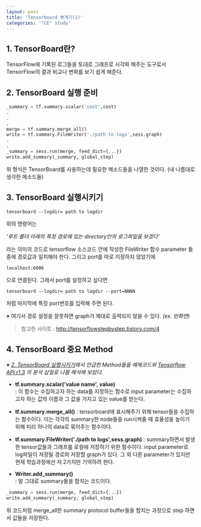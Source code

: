 ```yaml
---
layout: post
title: 'Tensorboard 뽀개기(1)'
categories: '"CE" study'
---
```


## 1. TensorBoard란?
TensorFlow에 기록된 로그들을 토대로 그래프로 시각화 해주는 도구로서 TensorFlow의 결과 비교나 변화를 보기 쉽게 해준다.

## 2. TensorBoard 실행 준비
```python
_summary = tf.summary.scalar('cost',cost)
.
.
.
merge = tf.summary.merge_all()
write = tf.summary.FileWriter('./path to logs',sess.graph)
.
.
_summary = sess.run(merge, feed_dict={...})
write.add_summary(_summary, global_step)
```  
위 형식은 TensorBoard를 사용하는데 필요한 메소드들을 나열한 것이다. (내 나름대로 생각한 메소드들)

## 3. TensorBoard 실행시키기
``` commandline  
tensorboard --logdir= path to logdir   
```   
위의 명령어는  
  
_'루트 폴더 아래의 특정 경로에 있는 directory안의 로그파일을 보겠다'_  
  
라는 의미의 코드로 tensorflow 소스코드 안에 작성한 FileWriter 함수 parameter 들 중에 경로값과 일치해야 한다.
그리고 port를 따로 지정하지 않았기에
```commandline
localhost:6006
```  
으로 연결된다. 그래서 port를 설정하고 싶다면  
``` commandline  
tensorboard --logdir= path to logdir --port=NNNN 
```  
처럼 마지막에 특정 port번호를 입력해 주면 된다.  

※ 여기서 경로 설정을 잘못하면 graph가 제대로 출력되지 않을 수 있다. *(ex. 빈화면)*  
   
> 참고한 사이트 : http://tensorflowstepbystep.tistory.com/4

## 4. TensorBoard 중요 Method  
*※ [2. TensorBoard 실행시키기]()에서 언급한 Method들을 예제코드와 [Tensorflow API r1.3](https://www.tensorflow.org/api_docs/) 의 분석 삽질로 나름 해석해 보았다.*

- __tf.summary.scalar('value name', value)__  
    : 이 함수는 수집하고자 하는 data를 지정하는 함수로 input parameter는 수집하고자 하는 값의 이름과 그 값을 가지고 있는 value를 받는다.
    
- __tf.summary.merge_all()__
    : tensorboard에 표시해주기 위해 tensor들을 수집하는 함수이다.
    이는 각각의 summary한 node들을 run시켜줄 때 효율성을 높이기 위해 미리 하나의 data로 묶어주는 함수이다.
    
- __tf.summary.FileWriter('./path to logs',sess.graph)__
    : summary하면서 발생한 tensor값들과 그래프를 로컬에 저장하기 위한 함수이다.
    input parameter로 log파일이 저장될 경로와 저장할 graph가 있다. 그 외 다른 parameter가 있지만 현재 학습과정에선 저 2가지만 기억하려 한다.
        

- __Writer.add_summary()__  
    : 말 그대로 summary들을 합치는 코드이다. 
```python
_summary = sess.run(merge, feed_dict={...})
write.add_summary(_summary, global_step)
```
위 코드처럼 merge_all한 summary protocol buffer들을 합치는 과정으로
step 하면서 값들을 저장한다.